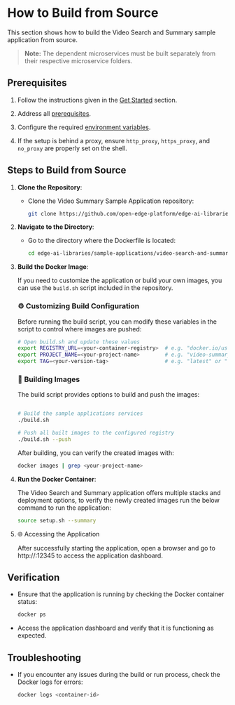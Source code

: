 # How to Build from Source

This section shows how to build the Video Search and Summary sample application from source.

> **Note:** The dependent microservices must be built separately from their respective microservice folders.

## Prerequisites
1. Follow the instructions given in the [Get Started](./get-started.md) section.

2. Address all [prerequisites](./get-started.md#-prerequisites).

3. Configure the required [environment variables](./get-started.md#️-setting-required-environment-variables). 

4. If the setup is behind a proxy, ensure `http_proxy`, `https_proxy`, and `no_proxy` are properly set on the shell.

## Steps to Build from Source

1. **Clone the Repository**:
    - Clone the Video Summary Sample Application repository:
      ```bash
      git clone https://github.com/open-edge-platform/edge-ai-libraries.git
      ```

2. **Navigate to the Directory**:
    - Go to the directory where the Dockerfile is located:
      ```bash
      cd edge-ai-libraries/sample-applications/video-search-and-summarization
      ```

3. **Build the Docker Image**:

    If you need to customize the application or build your own images, you can use the `build.sh` script included in the repository.

    ### ⚙️ Customizing Build Configuration

    Before running the build script, you can modify these variables in the script to control where images are pushed:

    ```bash
    # Open build.sh and update these values
    export REGISTRY_URL=<your-container-registry>  # e.g. "docker.io/username/"
    export PROJECT_NAME=<your-project-name>        # e.g. "video-summary"
    export TAG=<your-version-tag>                  # e.g. "latest" or "rc4"
    ```

    ### 🔨 Building Images

    The build script provides options to build and push the images:

    ```bash

    # Build the sample applications services
    ./build.sh 

    # Push all built images to the configured registry
    ./build.sh --push
    ```

    After building, you can verify the created images with:

    ```bash
    docker images | grep <your-project-name>
    ```


4. **Run the Docker Container**:

    The Video Search and Summary application offers multiple stacks and deployment options, to verify the newly created images run the below command to run the application:

    ```bash
    source setup.sh --summary
    ```

5. 🌐 Accessing the Application

    After successfully starting the application, open a browser and go to http://<host-ip>:12345 to access the application dashboard.

## Verification

- Ensure that the application is running by checking the Docker container status:
  ```bash
  docker ps
  ```
- Access the application dashboard and verify that it is functioning as expected.

## Troubleshooting

- If you encounter any issues during the build or run process, check the Docker logs for errors:
  ```bash
  docker logs <container-id>
  ```